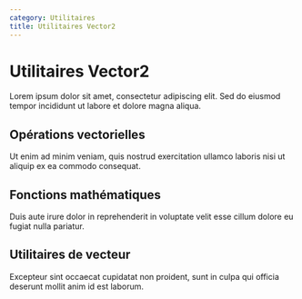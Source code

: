 ```yaml
---
category: Utilitaires
title: Utilitaires Vector2
---
```


# Utilitaires Vector2

Lorem ipsum dolor sit amet, consectetur adipiscing elit. Sed do eiusmod tempor incididunt ut labore et dolore magna aliqua.

## Opérations vectorielles

Ut enim ad minim veniam, quis nostrud exercitation ullamco laboris nisi ut aliquip ex ea commodo consequat.

## Fonctions mathématiques

Duis aute irure dolor in reprehenderit in voluptate velit esse cillum dolore eu fugiat nulla pariatur.

## Utilitaires de vecteur

Excepteur sint occaecat cupidatat non proident, sunt in culpa qui officia deserunt mollit anim id est laborum.